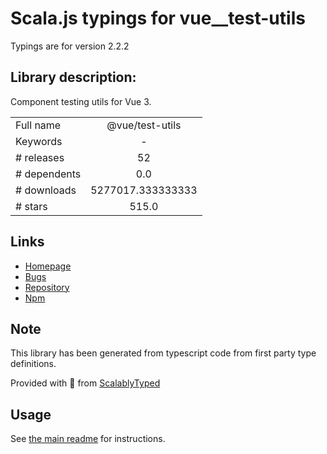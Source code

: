 
# Scala.js typings for vue__test-utils

Typings are for version 2.2.2

## Library description:
Component testing utils for Vue 3.

|                    |                 |
| ------------------ | :-------------: |
| Full name          | @vue/test-utils |
| Keywords           | - |
| # releases         | 52 |
| # dependents       | 0.0 |
| # downloads        | 5277017.333333333 |
| # stars            | 515.0 |

## Links
- [Homepage](https://github.com/vuejs/test-utils)
- [Bugs](https://github.com/vuejs/test-utils/issues)
- [Repository](https://github.com/vuejs/test-utils)
- [Npm](https://www.npmjs.com/package/%40vue%2Ftest-utils)
    


## Note
This library has been generated from typescript code from first party type definitions.

Provided with :purple_heart: from [ScalablyTyped](https://github.com/oyvindberg/ScalablyTyped)

## Usage
See [the main readme](../../readme.md) for instructions.


